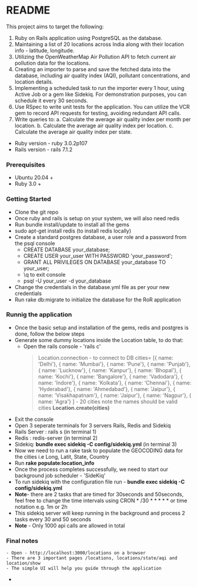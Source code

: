 # README
This project aims to target the following: 

1. Ruby on Rails application using PostgreSQL as the database.
2. Maintaining a list of 20 locations across India along with their location info - latitude, longitude.
3. Utilizing the OpenWeatherMap Air Pollution API to fetch current air pollution data for the locations.
4. Creating an importer to parse and save the fetched data into the database, including air quality index (AQI), pollutant concentrations, and location details.
5. Implementing a scheduled task to run the importer every 1 hour, using Active Job or a gem like Sidekiq. For demonstration purposes, you can schedule it every 30 seconds.
6. Use RSpec to write unit tests for the application. You can utilize the VCR gem to record API requests for testing, avoiding redundant API calls.
7. Write queries to:
   a. Calculate the average air quality index per month per location.
   b. Calculate the average air quality index per location.
   c. Calculate the average air quality index per state.
   
* Ruby version - ruby 3.0.2p107
* Rails version - rails 7.1.2

### Prerequisites
  - Ubuntu 20.04 +
  - Ruby 3.0 +

### Getting Started
  - Clone the git repo
  - Once ruby and rails is setup on your system, we will also need redis
  - Run bundle install/update to install all the gems
  - sudo apt-get install redis (to install redis locally)
  - Create a standard postgres database, a user role and a password from the psql console
      - CREATE DATABASE your_database;
      - CREATE USER your_user WITH PASSWORD 'your_password';
      - GRANT ALL PRIVILEGES ON DATABASE your_database TO your_user;
      - \q to exit console
      - psql -U your_user -d your_database
  - Change the credentials in the database.yml file as per your new credentials
  - Run rake db:migrate to initialize the database for the RoR application

  ### Runnig the application
  - Once the basic setup and installation of the gems, redis and postgres is done, follow the below steps
  - Generate some dummy locations inside the Location table, to do that:
    - Open the rails console - 'rails c'
      > Location.connection - to connect to DB
      > cities= [{ name: 'Delhi'}, { name: 'Mumbai'}, { name: 'Pune'}, { name: 'Punjab'}, { name: 'Lucknow'}, { name: 'Kanpur'}, { name: 'Bhopal'}, { name: 'Kochi'}, { name: 'Bangalore'}, { name: 'Vadodara'}, { name: 'Indore'}, { name: 'Kolkata'}, { name: 'Chennai'}, { name: 'Hyderabad'}, { name: 'Ahmedabad'}, { name: 'Jaipur'}, { name: 'Visakhapatnam'}, { name: 'Jaipur'}, { name: 'Nagpur'}, { name: 'Agra'}  ] - 20 cities note the names should be valid cities
      > **Location.create(cities)**
   - Exit the console
   - Open 3 seperate terminals for 3 servers Rails, Redis and Sidekiq
   - Rails Server : rails s (in terminal 1)
   - Redis : redis-server (in terminal 2)
   - Sidekiq: **bundle exec sidekiq -C config/sidekiq.yml** (in terminal 3)
   - Now we need to run a rake task to populate the GEOCODING data for the cities i.e Long, Latit, State, Country
   - Run **rake populate:location_info**
   - Once the process completes successfully, we need to start our background job scheduler - 'SideKiq'
   - To run sidekiq with the configuration file run - **bundle exec sidekiq -C config/sidekiq.yml**
   - **Note**- there are 2 tasks that are timed for 30seconds and 50seconds, feel free to change the time intervals using CRON * /30 * * * * * or time notation e.g. 1m or 2h
   - This sidekiq server will keep running in the background and process 2 tasks every 30 and 50 seconds
   - **Note** - Only 1000 api calls are allowed in total


  ### Final notes
    - Open - http://localhost:3000/locations on a browser
    - There are 3 important pages /locations, locations/state/aqi and location/show
    - The simple UI will help you guide through the application
    




  - 


